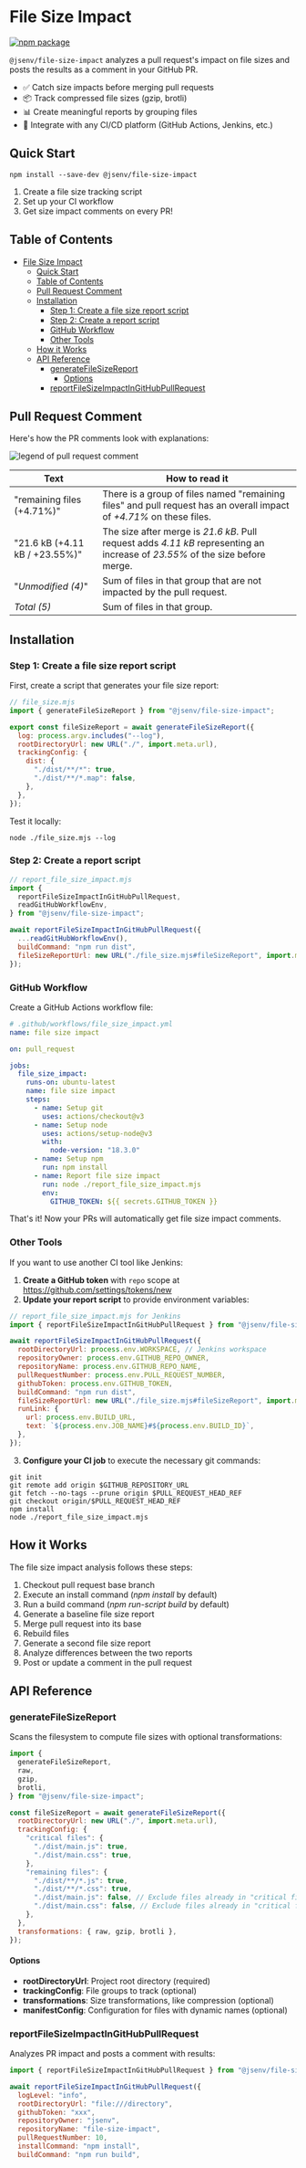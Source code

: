 # File Size Impact

[![npm package](https://img.shields.io/npm/v/@jsenv/file-size-impact.svg?logo=npm&label=package)](https://www.npmjs.com/package/@jsenv/file-size-impact)

`@jsenv/file-size-impact` analyzes a pull request's impact on file sizes and posts the results as a comment in your GitHub PR.

- ✅ Catch size impacts before merging pull requests
- 📦 Track compressed file sizes (gzip, brotli)
- 📊 Create meaningful reports by grouping files
- 🔄 Integrate with any CI/CD platform (GitHub Actions, Jenkins, etc.)

## Quick Start

```console
npm install --save-dev @jsenv/file-size-impact
```

1. Create a file size tracking script
2. Set up your CI workflow
3. Get size impact comments on every PR!

## Table of Contents

- [File Size Impact](#file-size-impact)
  - [Quick Start](#quick-start)
  - [Table of Contents](#table-of-contents)
  - [Pull Request Comment](#pull-request-comment)
  - [Installation](#installation)
    - [Step 1: Create a file size report script](#step-1-create-a-file-size-report-script)
    - [Step 2: Create a report script](#step-2-create-a-report-script)
    - [GitHub Workflow](#github-workflow)
    - [Other Tools](#other-tools)
  - [How it Works](#how-it-works)
  - [API Reference](#api-reference)
    - [generateFileSizeReport](#generatefilesizereport)
      - [Options](#options)
    - [reportFileSizeImpactInGitHubPullRequest](#reportfilesizeimpactingithubpullrequest)

## Pull Request Comment

Here's how the PR comments look with explanations:

![legend of pull request comment](./docs/comment_legend.png)

| Text                           | How to read it                                                                                                                |
| ------------------------------ | ----------------------------------------------------------------------------------------------------------------------------- |
| "remaining files (+4.71%)"     | There is a group of files named "remaining files" and pull request has an overall impact of _+4.71%_ on these files.          |
| "21.6 kB (+4.11 kB / +23.55%)" | The size after merge is _21.6 kB_. Pull request adds _4.11 kB_ representing an increase of _23.55%_ of the size before merge. |
| "_Unmodified (4)_"             | Sum of files in that group that are not impacted by the pull request.                                                         |
| _Total (5)_                    | Sum of files in that group.                                                                                                   |

## Installation

### Step 1: Create a file size report script

First, create a script that generates your file size report:

```js
// file_size.mjs
import { generateFileSizeReport } from "@jsenv/file-size-impact";

export const fileSizeReport = await generateFileSizeReport({
  log: process.argv.includes("--log"),
  rootDirectoryUrl: new URL("./", import.meta.url),
  trackingConfig: {
    dist: {
      "./dist/**/*": true,
      "./dist/**/*.map": false,
    },
  },
});
```

Test it locally:

```console
node ./file_size.mjs --log
```

### Step 2: Create a report script

```js
// report_file_size_impact.mjs
import {
  reportFileSizeImpactInGitHubPullRequest,
  readGitHubWorkflowEnv,
} from "@jsenv/file-size-impact";

await reportFileSizeImpactInGitHubPullRequest({
  ...readGitHubWorkflowEnv(),
  buildCommand: "npm run dist",
  fileSizeReportUrl: new URL("./file_size.mjs#fileSizeReport", import.meta.url),
});
```

### GitHub Workflow

Create a GitHub Actions workflow file:

```yml
# .github/workflows/file_size_impact.yml
name: file size impact

on: pull_request

jobs:
  file_size_impact:
    runs-on: ubuntu-latest
    name: file size impact
    steps:
      - name: Setup git
        uses: actions/checkout@v3
      - name: Setup node
        uses: actions/setup-node@v3
        with:
          node-version: "18.3.0"
      - name: Setup npm
        run: npm install
      - name: Report file size impact
        run: node ./report_file_size_impact.mjs
        env:
          GITHUB_TOKEN: ${{ secrets.GITHUB_TOKEN }}
```

That's it! Now your PRs will automatically get file size impact comments.

### Other Tools

If you want to use another CI tool like Jenkins:

1. **Create a GitHub token** with `repo` scope at https://github.com/settings/tokens/new
2. **Update your report script** to provide environment variables:

```js
// report_file_size_impact.mjs for Jenkins
import { reportFileSizeImpactInGitHubPullRequest } from "@jsenv/file-size-impact";

await reportFileSizeImpactInGitHubPullRequest({
  rootDirectoryUrl: process.env.WORKSPACE, // Jenkins workspace
  repositoryOwner: process.env.GITHUB_REPO_OWNER,
  repositoryName: process.env.GITHUB_REPO_NAME,
  pullRequestNumber: process.env.PULL_REQUEST_NUMBER,
  githubToken: process.env.GITHUB_TOKEN,
  buildCommand: "npm run dist",
  fileSizeReportUrl: new URL("./file_size.mjs#fileSizeReport", import.meta.url),
  runLink: {
    url: process.env.BUILD_URL,
    text: `${process.env.JOB_NAME}#${process.env.BUILD_ID}`,
  },
});
```

3. **Configure your CI job** to execute the necessary git commands:

```shell
git init
git remote add origin $GITHUB_REPOSITORY_URL
git fetch --no-tags --prune origin $PULL_REQUEST_HEAD_REF
git checkout origin/$PULL_REQUEST_HEAD_REF
npm install
node ./report_file_size_impact.mjs
```

## How it Works

The file size impact analysis follows these steps:

1. Checkout pull request base branch
2. Execute an install command (_npm install_ by default)
3. Run a build command (_npm run-script build_ by default)
4. Generate a baseline file size report
5. Merge pull request into its base
6. Rebuild files
7. Generate a second file size report
8. Analyze differences between the two reports
9. Post or update a comment in the pull request

## API Reference

### generateFileSizeReport

Scans the filesystem to compute file sizes with optional transformations:

```js
import {
  generateFileSizeReport,
  raw,
  gzip,
  brotli,
} from "@jsenv/file-size-impact";

const fileSizeReport = await generateFileSizeReport({
  rootDirectoryUrl: new URL("./", import.meta.url),
  trackingConfig: {
    "critical files": {
      "./dist/main.js": true,
      "./dist/main.css": true,
    },
    "remaining files": {
      "./dist/**/*.js": true,
      "./dist/**/*.css": true,
      "./dist/main.js": false, // Exclude files already in "critical files"
      "./dist/main.css": false, // Exclude files already in "critical files"
    },
  },
  transformations: { raw, gzip, brotli },
});
```

#### Options

- **rootDirectoryUrl**: Project root directory (required)
- **trackingConfig**: File groups to track (optional)
- **transformations**: Size transformations, like compression (optional)
- **manifestConfig**: Configuration for files with dynamic names (optional)

### reportFileSizeImpactInGitHubPullRequest

Analyzes PR impact and posts a comment with results:

```js
import { reportFileSizeImpactInGitHubPullRequest } from "@jsenv/file-size-impact";

await reportFileSizeImpactInGitHubPullRequest({
  logLevel: "info",
  rootDirectoryUrl: "file:///directory",
  githubToken: "xxx",
  repositoryOwner: "jsenv",
  repositoryName: "file-size-impact",
  pullRequestNumber: 10,
  installCommand: "npm install",
  buildCommand: "npm run build",
```
